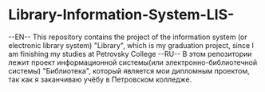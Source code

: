 # Library-Information-System-LIS-
--EN--
This repository contains the project of the information system (or electronic library system) "Library", which is my graduation project, since I am finishing my studies at Petrovsky College 
--RU--
В этом репозитории лежит проект информационной системы(или электронно-библиотечной системы) "Библиотека", который является мои дипломным проектом, так как я заканчиваю учёбу в Петровском колледже.
